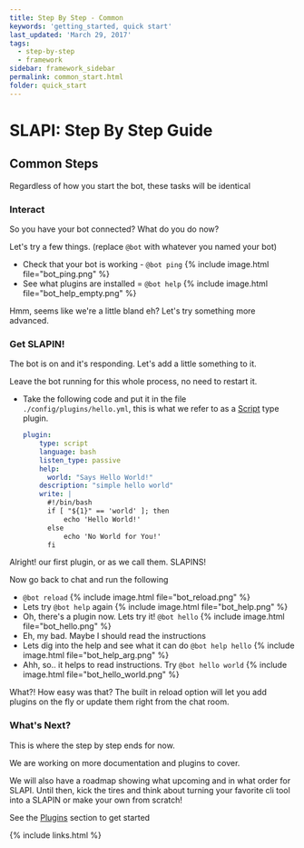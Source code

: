 ```yaml
---
title: Step By Step - Common
keywords: 'getting_started, quick start'
last_updated: 'March 29, 2017'
tags:
  - step-by-step
  - framework
sidebar: framework_sidebar
permalink: common_start.html
folder: quick_start
---
```


# SLAPI: Step By Step Guide

## Common Steps

Regardless of how you start the bot, these tasks will be identical

### Interact

So you have your bot connected? What do you do now?

Let's try a few things. (replace `@bot` with whatever you named your bot)

-   Check that your bot is working - `@bot ping`
    {% include image.html file="bot_ping.png" %}
-   See what plugins are installed = `@bot help`
    {% include image.html file="bot_help_empty.png" %}

Hmm, seems like we're a little bland eh? Let's try something more advanced.

### Get SLAPIN!

The bot is on and it's responding. Let's add a little something to it.

Leave the bot running for this whole process, no need to restart it.

-   Take the following code and put it in the file `./config/plugins/hello.yml`, this is what we refer to as a [Script](https://imperiallabs.github.io/plugins_script.html) type plugin.

    ```yaml
    plugin:
        type: script
        language: bash
        listen_type: passive
        help:
          world: "Says Hello World!"
        description: "simple hello world"
        write: |
          #!/bin/bash
          if [ "${1}" == 'world' ]; then
              echo 'Hello World!'
          else
              echo 'No World for You!'
          fi
    ```

Alright! our first plugin, or as we call them. SLAPINS!

Now go back to chat and run the following

-   `@bot reload`
    {% include image.html file="bot_reload.png" %}
-   Lets try `@bot help` again
    {% include image.html file="bot_help.png" %}
-   Oh, there's a plugin now. Lets try it! `@bot hello`
    {% include image.html file="bot_hello.png" %}
-   Eh, my bad. Maybe I should read the instructions
-   Lets dig into the help and see what it can do `@bot help hello`
    {% include image.html file="bot_help_arg.png" %}
-   Ahh, so.. it helps to read instructions. Try `@bot hello world`
    {% include image.html file="bot_hello_world.png" %}

What?! How easy was that? The built in reload option will let you add plugins on the fly or update them right from the chat room.

### What's Next?

This is where the step by step ends for now.

We are working on more documentation and plugins to cover.

We will also have a roadmap showing what upcoming and in what order for SLAPI. Until then, kick the tires and think about turning your favorite cli tool into a SLAPIN or make your own from scratch!

See the [Plugins](https://imperiallabs.github.io/plugins_landing.html) section to get started

{% include links.html %}
